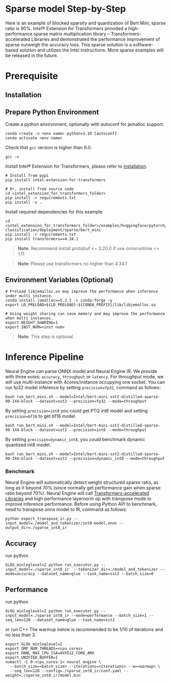 # Sparse model Step-by-Step
Here is an example of blocked sparsity and quantization of Bert Mini, sparse ratio is 90%.
Intel® Extension for Transformers provided a high-performance sparse matrix multiplication library – Transformers-accelerated Libraries and demonstrated the performance improvement of sparse outweigh the accuracy loss.
This sparse solution is a software-based solution and utilizes the Intel instructions. More sparse examples will be released in the future.
# Prerequisite

## Installation
## Prepare Python Environment
Create a python environment, optionally with autoconf for jemalloc support.
```shell
conda create -n <env name> python=3.10 [autoconf]
conda activate <env name>
```

Check that `gcc` version is higher than 9.0.
```shell
gcc -v
```

Install Intel® Extension for Transformers, please refer to [installation](/docs/installation.md).
```shell
# Install from pypi
pip install intel-extension-for-transformers

# Or, install from source code
cd <intel_extension_for_transformers_folder>
pip install -r requirements.txt
pip install -v .
```

Install required dependencies for this example
```shell
cd <intel_extension_for_transformers_folder>/examples/huggingface/pytorch/text-classification/deployment/sparse/bert_mini
pip install -r requirements.txt
pip install transformers==4.34.1
```
>**Note**: Recommend install protobuf <= 3.20.0 if use onnxruntime <= 1.11

>**Note**: Please use transformers no higher than 4.34.1


## Environment Variables (Optional)
```shell
# Preload libjemalloc.so may improve the performance when inference under multi instance.
conda install jemalloc==5.2.1 -c conda-forge -y
export LD_PRELOAD=${LD_PRELOAD}:${CONDA_PREFIX}/lib/libjemalloc.so

# Using weight sharing can save memory and may improve the performance when multi instances.
export WEIGHT_SHARING=1
export INST_NUM=<inst num>
```
>**Note**: This step is optional.

# Inference Pipeline
Neural Engine can parse ONNX model and Neural Engine IR. 
We provide with three `mode`s: `accuracy`, `throughput` or `latency`. For throughput mode, we will use multi-instance with 4cores/instance occupying one socket.
You can run fp32 model inference by setting `precision=fp32`, command as follows:

```shell
bash run_bert_mini.sh --model=Intel/bert-mini-sst2-distilled-sparse-90-1X4-block --dataset=sst2 --precision=fp32 --mode=throughput
```
By setting `precision=int8` you could get PTQ int8 model and setting `precision=bf16` to get bf16 model.
```shell
bash run_bert_mini.sh --model=Intel/bert-mini-sst2-distilled-sparse-90-1X4-block --dataset=sst2 --precision=int8 --mode=throughput
```

By setting `precision=dynamic_int8`, you could benchmark dynamic quantized int8 model.
```shell
bash run_bert_mini.sh --model=Intel/bert-mini-sst2-distilled-sparse-90-1X4-block --dataset=sst2 --precision=dynamic_int8 --mode=throughput
```

### Benchmark
Neural Engine will automatically detect weight structured sparse ratio, as long as it beyond 70% (since normally get performance gain when sparse ratio beyond 70%). Neural Engine will call [Transformers-accelerated Libraries](/intel_extension_for_transformers/transformers/llm/runtime/deprecated/kernels) and high performance layernorm op with transpose mode to improve inference performance.
Before using Python API to benchmark, need to transpose onnx model to IR, command as follows:
```shell
python export_transpose_ir.py --input_model=./model_and_tokenizer/int8-model.onnx --output_dir=./sparse_int8_ir
```

## Accuracy
  run python
  ```shell
  GLOG_minloglevel=2 python run_executor.py --input_model=./sparse_int8_ir  --tokenizer_dir=./model_and_tokenizer --mode=accuracy --dataset_name=glue --task_name=sst2 --batch_size=8
  ```

## Performance
  run python
  
  ```shell
  GLOG_minloglevel=2 python run_executor.py --input_model=./sparse_int8_ir --mode=performance --batch_size=1 --seq_len=128 --dataset_name=glue --task_name=sst2
  ```
  
  or run C++
  The warmup below is recommended to be 1/10 of iterations and no less than 3.
  
  ```shell
  export GLOG_minloglevel=2
  export OMP_NUM_THREADS=<cpu_cores>
  export DNNL_MAX_CPU_ISA=AVX512_CORE_AMX
  export UNIFIED_BUFFER=1
  numactl -C 0-<cpu_cores-1> neural_engine \
    --batch_size=<batch_size> --iterations=<iterations> --w=<warmup> \
    --seq_len=128 --config=./sparse_int8_ir/conf.yaml --weight=./sparse_int8_ir/model.bin
  ```
